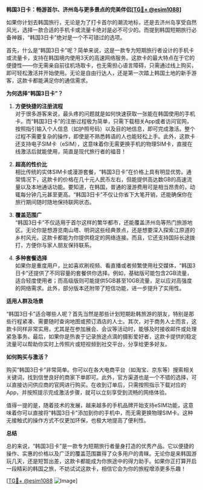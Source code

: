**韩国3日卡：畅游首尔、济州岛与更多景点的完美伴侣[[TG💪+ @esim1088](https://t.me/s/esim1088)]**

如果你计划去韩国旅行，无论是为了打卡首尔的潮流地标，还是去济州岛享受自然风光，选择一款合适的手机卡或流量卡绝对是必不可少的。而提到韩国短期旅行必备神器，“韩国3日卡”绝对是一个不可错过的选项。

首先，什么是“韩国3日卡”呢？简单来说，这是一款专为短期旅行者设计的手机卡或流量卡，支持在韩国境内使用3天的高速网络服务。这款卡的最大特点在于它的便捷性——你无需亲自前往机场取卡，也无需担心语言障碍，只需通过线上购买，即可轻松激活并开始使用。无论是自由行达人，还是第一次踏上韩国土地的新手游客，这款卡都能满足你的通信需求。

**为何选择“韩国3日卡”？**

1. **方便快捷的注册流程**  
   对于很多游客来说，最头疼的问题就是如何快速获取一张能在韩国使用的手机卡。而“韩国3日卡”的注册过程极为简单，只需下载相关App或者访问官网，按照指引输入个人信息（如护照号码）以及目的地信息，即可完成激活。整个过程不需要复杂的操作，即使是不熟悉韩语的人也能轻松上手。此外，这款卡还支持电子SIM卡（eSIM），这意味着你无需更换手机的物理SIM卡，直接在线激活后就能使用，简直是现代旅行者的福音！

2. **超高的性价比**  
   相比传统的实体SIM卡或漫游套餐，“韩国3日卡”在价格上具有明显优势。通常情况下，这款卡的价格在几十元人民币左右，但能提供高达数GB的高速流量以及本地通话功能。要知道，在韩国，普通的漫游费用可是相当昂贵的，动辄每分钟几元甚至更高。“韩国3日卡”不仅让你省下大笔开销，还能确保你在旅行期间随时随地保持联网状态。

3. **覆盖范围广**  
   “韩国3日卡”不仅适用于首尔这样的繁华都市，还能覆盖济州岛等热门旅游地区。无论你是想游览南山塔、明洞这些经典景点，还是想要深入探索江原道的乡村风光，这款卡都能为你提供稳定的网络连接。而且，它还支持国际长途拨打，方便你与家人朋友保持联系。

4. **多种套餐选择**  
   如果你是重度用户，比如喜欢刷视频、看直播或者频繁使用社交媒体，“韩国3日卡”还提供了不同容量的套餐供你选择。例如，基础版可能包含2GB流量，适合轻度使用者；而高级版则可能提供5GB甚至10GB流量，足以应对高强度的网络需求。此外，部分版本还附带了短信功能，进一步提升了实用性。

**适用人群及场景**

“韩国3日卡”适合哪些人呢？首先当然是那些计划短期赴韩旅游的朋友，特别是那些行程紧凑、需要随时查询地图或预订酒店的人士。其次，对于商务人士而言，这款卡同样非常实用，尤其是在参加展会、会议等活动时，能够及时接收邮件或处理紧急事务。最后，如果你是热衷于记录旅途点滴的摄影爱好者，这款卡提供的稳定流量可以帮助你实时上传照片或短视频到社交平台，分享给更多好友。

**如何购买与激活？**

购买“韩国3日卡”非常简单。你可以在各大电商平台（如淘宝、京东等）搜索相关关键词，找到信誉良好的商家下单即可。此外，官方渠道也是一个不错的选择，可以直接访问供应商的官网进行购买。在收到订单后，只需按照指示下载对应的App，并按照提示完成激活步骤，就可以立刻享受到流畅的网络体验。

值得一提的是，随着技术的发展，越来越多的手机品牌开始支持eSIM功能，这意味着你可以直接将“韩国3日卡”添加到你的手机中，而无需更换物理SIM卡。这种无接触式的操作方式不仅更加环保，也极大地提高了便利性。

**总结**

总的来说，“韩国3日卡”是一款专为短期旅行者量身打造的优秀产品。它以便捷的操作、实惠的价格以及广泛的覆盖范围赢得了众多用户的青睐。无论你是来韩国游玩几天，还是短暂出差，这款卡都能成为你旅途中的得力助手。如果你正打算开启一段精彩的韩国之旅，不妨试试这款卡，相信它会为你的旅程增添更多乐趣！

[[TG💪+ @esim1088](https://t.me/s/esim1088) ![Image](https://i.postimg.cc/4NQfJmqS/Snipaste-2025-05-13-00-14-12.png)]